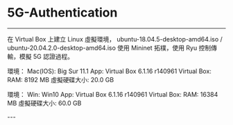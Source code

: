 # 5G-Authentication
---
<p>
在 Virtual Box 上建立 Linux 虛擬環境，
ubuntu-18.04.5-desktop-amd64.iso / ubuntu-20.04.2.0-desktop-amd64.iso
使用 Mininet 拓樸，使用 Ryu 控制傳輸，模擬 5G 認證過程。

環境：
Mac(IOS):  Big Sur 11.1
App:  Virtual Box 6.1.16 r140961
Virtual Box:
RAM:  8192 MB
虛擬硬碟大小:  20.0 GB

環境：
Win:  Win10
App:  Virtual Box 6.1.16 r140961
Virtual Box:
RAM:  16384 MB
虛擬硬碟大小:  60.0 GB
</p>
---
